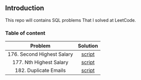 ## Introduction 
This repo will contains SQL problems That I solved at LeetCode. 

### Table of content 

| Problem      | Solution |
| :-----------: | :-----------: |
| 176. Second Highest Salary| [script](sql_scripts/176.%20Second%20Highest%20Salary.sql)|
| 177. Nth Highest Salary| [script](sql_scripts/177.%20Nth%20Highest%20Salary.sql)|
| 182. Duplicate Emails| [script](sql_scripts/182.%20Duplicate%20Emails.sql)|